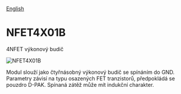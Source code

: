 
[English](./README.md)
<!--- module --->
# NFET4X01B
<!--- Emodule --->

<!--- subtitle --->4NFET výkonový budič<!--- Esubtitle --->

![NFET4X01B](/doc/img/NFET4X01B_top_big.jpg)

<!--- description --->Modul slouží jako čtyřnásobný výkonový budič se spínáním do GND. Parametry závisí na typu osazených FET tranzistorů, předpokládá se pouzdro D-PAK. Spínaná zátěž může mít indukční charakter.<!--- Edescription --->
            